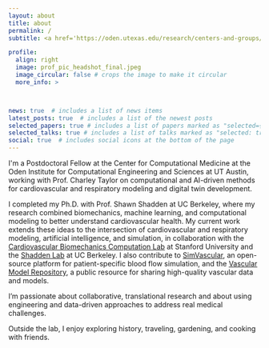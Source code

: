 ```yaml
---
layout: about
title: about
permalink: /
subtitle: <a href='https://oden.utexas.edu/research/centers-and-groups/center-for-computational-medicine/'>Postdoctoral Fellow</a> at University of Texas, Austin under supervision of <a href='https://oden.utexas.edu/people/directory/Charley%20Taylor/'>Prof. Charley Taylor</a>

profile:
  align: right
  image: prof_pic_headshot_final.jpeg
  image_circular: false # crops the image to make it circular
  more_info: >



news: true  # includes a list of news items
latest_posts: true  # includes a list of the newest posts
selected_papers: true # includes a list of papers marked as "selected={true}"
selected_talks: true # includes a list of talks marked as "selected: true"
social: true  # includes social icons at the bottom of the page
---
```



I'm a Postdoctoral Fellow at the Center for Computational Medicine at the Oden Institute for Computational Engineering and Sciences at UT Austin, working with Prof. Charley Taylor on computational and AI-driven methods for cardiovascular and respiratory modeling and digital twin development.

I completed my Ph.D. with Prof. Shawn Shadden at UC Berkeley, where my research combined biomechanics, machine learning, and computational modeling to better understand cardiovascular health. My current work extends these ideas to the intersection of cardiovascular and respiratory modeling, artificial intelligence, and simulation, in collaboration with the <a href="https://cbcl.stanford.edu">Cardiovascular Biomechanics Computation Lab</a> at Stanford University and the <a href="https://shaddenlab.berkeley.edu">Shadden Lab</a> at UC Berkeley. I also contribute to <a href="https://simvascular.github.io">SimVascular</a>, an open-source platform for patient-specific blood flow simulation, and the <a href="https://www.vascularmodel.com">Vascular Model Repository</a>, a public resource for sharing high-quality vascular data and models.

I’m passionate about collaborative, translational research and about using engineering and data-driven approaches to address real medical challenges.

Outside the lab, I enjoy exploring history, traveling, gardening, and cooking with friends.